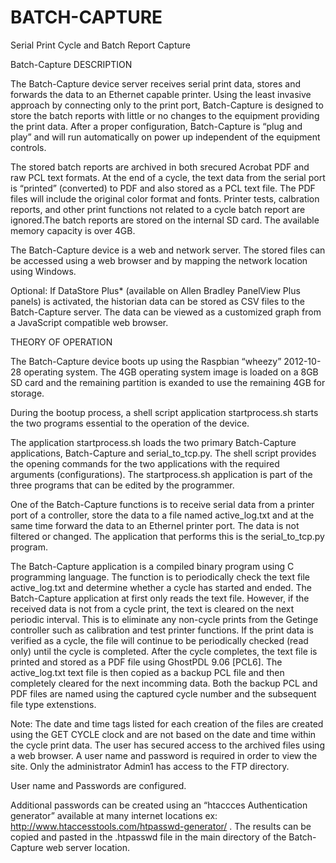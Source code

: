 BATCH-CAPTURE
========

Serial Print Cycle and Batch Report Capture

Batch-Capture DESCRIPTION

The Batch-Capture device server receives serial print data, stores and forwards the data to an
Ethernet capable printer. Using the least invasive approach by connecting only to the print port,
Batch-Capture is designed to store the batch reports with little or no changes to the equipment providing the print data. After a proper configuration, Batch-Capture is “plug and play” and will run automatically on power up
independent of the equipment controls.

The stored batch reports are archived in both srecured Acrobat PDF and raw PCL text formats. At the end of a
cycle, the text data from the serial port is “printed” (converted) to PDF and also stored as a PCL
text file. The PDF files will include the original color format and fonts. Printer tests, calbration
reports, and other print functions not related to a cycle batch report are ignored.The batch reports
are stored on the internal SD card. The available memory capacity is over 4GB.

The Batch-Capture device is a web and network server. The stored files can be accessed using a
web browser and by mapping the network location using Windows.

Optional: If DataStore Plus* (available on Allen Bradley PanelView Plus panels) is activated, the
historian data can be stored as CSV files to the Batch-Capture server. The data can be viewed as a
customized graph from a JavaScript compatible web browser.




THEORY OF OPERATION

The Batch-Capture device boots up using the Raspbian “wheezy” 2012-10-28 operating system.
The 4GB operating system image is loaded on a 8GB SD card and the remaining partition is exanded to use the remaining 4GB for storage. 

During the bootup process, a shell script application startprocess.sh starts the two programs essential to the operation of the device.

The application startprocess.sh loads the two primary Batch-Capture applications, Batch-Capture and
serial_to_tcp.py. The shell script provides the opening commands for the two applications with
the required arguments (configurations). The startprocess.sh application is part of the three
programs that can be edited by the programmer.

One of the Batch-Capture functions is to receive serial data from a printer port of a controller, store the data to a file named active_log.txt and at the same time forward the data to an Ethernel printer port. The data is not filtered or changed. The application that performs this is the serial_to_tcp.py program.

The Batch-Capture application is a compiled binary program using C programming language. The
function is to periodically check the text file active_log.txt and determine whether a cycle has
started and ended. The Batch-Capture application at first only reads the text file. However, if the
received data is not from a cycle print, the text is cleared on the next periodic interval. This is to
eliminate any non-cycle prints from the Getinge controller such as calibration and test printer
functions. If the print data is verified as a cycle, the file will continue to be periodically checked
(read only) until the cycle is completed. After the cycle completes, the text file is printed and
stored as a PDF file using GhostPDL 9.06 [PCL6]. The active_log.txt text file is then
copied as a backup PCL file and then completely cleared for the next incomming data. Both the
backup PCL and PDF files are named using the captured cycle number and the subsequent file
type extenstions.

Note: The date and time tags listed for each creation of the files are created using the GET
CYCLE clock and are not based on the date and time within the cycle print data.
The user has secured access to the archived files using a web browser. A user name and
password is required in order to view the site. Only the administrator Admin1 has access to the
FTP directory.

User name and Passwords are configured.

Additional passwords can be created using an “htaccces Authentication generator” available at
many internet locations ex: http://www.htaccesstools.com/htpasswd-generator/ . The results can
be copied and pasted in the .htpasswd file in the main directory of the Batch-Capture web server
location.
